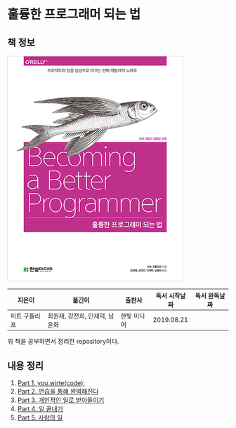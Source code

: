 # 훌륭한 프로그래머 되는 법

## 책 정보

![표지](https://github.com/ThreeSnakes/TIL/blob/master/Book/%ED%9B%8C%EB%A5%AD%ED%95%9C%20%ED%94%84%EB%A1%9C%EA%B7%B8%EB%9E%98%EB%A8%B8%20%EB%90%98%EB%8A%94%20%EB%B2%95/images/becoming_a_better_programmer.jpg)

|지은이|옮긴이|출판사|독서 시작날짜|독서 완독날짜|
|----|-----|----|---------|----------|
|피트 구들리프|최원재, 강전희, 인재덕, 남윤화|한빛 미디어| 2019.08.21||

위 책을 공부하면서 정리한 repository이다.

## 내용 정리

1. [Part 1. you.wirte(code);](https://github.com/ThreeSnakes/TIL/blob/master/Book/%ED%9B%8C%EB%A5%AD%ED%95%9C%20%ED%94%84%EB%A1%9C%EA%B7%B8%EB%9E%98%EB%A8%B8%20%EB%90%98%EB%8A%94%20%EB%B2%95/contents/part_1.md)
2. [Part 2. 연습을 통해 완벽해진다](https://github.com/ThreeSnakes/TIL/blob/master/Book/%ED%9B%8C%EB%A5%AD%ED%95%9C%20%ED%94%84%EB%A1%9C%EA%B7%B8%EB%9E%98%EB%A8%B8%20%EB%90%98%EB%8A%94%20%EB%B2%95/contents/part_2.md)
3. [Part 3. 개인적인 일로 받아들이기]()
4. [Part 4. 일 끝내기]()
5. [Part 5. 사람의 일]()